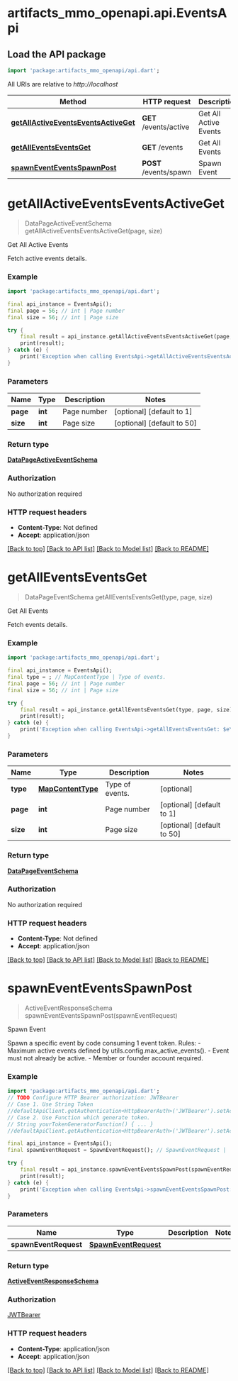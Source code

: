 # artifacts_mmo_openapi.api.EventsApi

## Load the API package
```dart
import 'package:artifacts_mmo_openapi/api.dart';
```

All URIs are relative to *http://localhost*

Method | HTTP request | Description
------------- | ------------- | -------------
[**getAllActiveEventsEventsActiveGet**](EventsApi.md#getallactiveeventseventsactiveget) | **GET** /events/active | Get All Active Events
[**getAllEventsEventsGet**](EventsApi.md#getalleventseventsget) | **GET** /events | Get All Events
[**spawnEventEventsSpawnPost**](EventsApi.md#spawneventeventsspawnpost) | **POST** /events/spawn | Spawn Event


# **getAllActiveEventsEventsActiveGet**
> DataPageActiveEventSchema getAllActiveEventsEventsActiveGet(page, size)

Get All Active Events

Fetch active events details.

### Example
```dart
import 'package:artifacts_mmo_openapi/api.dart';

final api_instance = EventsApi();
final page = 56; // int | Page number
final size = 56; // int | Page size

try {
    final result = api_instance.getAllActiveEventsEventsActiveGet(page, size);
    print(result);
} catch (e) {
    print('Exception when calling EventsApi->getAllActiveEventsEventsActiveGet: $e\n');
}
```

### Parameters

Name | Type | Description  | Notes
------------- | ------------- | ------------- | -------------
 **page** | **int**| Page number | [optional] [default to 1]
 **size** | **int**| Page size | [optional] [default to 50]

### Return type

[**DataPageActiveEventSchema**](DataPageActiveEventSchema.md)

### Authorization

No authorization required

### HTTP request headers

 - **Content-Type**: Not defined
 - **Accept**: application/json

[[Back to top]](#) [[Back to API list]](../README.md#documentation-for-api-endpoints) [[Back to Model list]](../README.md#documentation-for-models) [[Back to README]](../README.md)

# **getAllEventsEventsGet**
> DataPageEventSchema getAllEventsEventsGet(type, page, size)

Get All Events

Fetch events details.

### Example
```dart
import 'package:artifacts_mmo_openapi/api.dart';

final api_instance = EventsApi();
final type = ; // MapContentType | Type of events.
final page = 56; // int | Page number
final size = 56; // int | Page size

try {
    final result = api_instance.getAllEventsEventsGet(type, page, size);
    print(result);
} catch (e) {
    print('Exception when calling EventsApi->getAllEventsEventsGet: $e\n');
}
```

### Parameters

Name | Type | Description  | Notes
------------- | ------------- | ------------- | -------------
 **type** | [**MapContentType**](.md)| Type of events. | [optional] 
 **page** | **int**| Page number | [optional] [default to 1]
 **size** | **int**| Page size | [optional] [default to 50]

### Return type

[**DataPageEventSchema**](DataPageEventSchema.md)

### Authorization

No authorization required

### HTTP request headers

 - **Content-Type**: Not defined
 - **Accept**: application/json

[[Back to top]](#) [[Back to API list]](../README.md#documentation-for-api-endpoints) [[Back to Model list]](../README.md#documentation-for-models) [[Back to README]](../README.md)

# **spawnEventEventsSpawnPost**
> ActiveEventResponseSchema spawnEventEventsSpawnPost(spawnEventRequest)

Spawn Event

Spawn a specific event by code consuming 1 event token.  Rules:   - Maximum active events defined by utils.config.max_active_events().   - Event must not already be active.   - Member or founder account required.

### Example
```dart
import 'package:artifacts_mmo_openapi/api.dart';
// TODO Configure HTTP Bearer authorization: JWTBearer
// Case 1. Use String Token
//defaultApiClient.getAuthentication<HttpBearerAuth>('JWTBearer').setAccessToken('YOUR_ACCESS_TOKEN');
// Case 2. Use Function which generate token.
// String yourTokenGeneratorFunction() { ... }
//defaultApiClient.getAuthentication<HttpBearerAuth>('JWTBearer').setAccessToken(yourTokenGeneratorFunction);

final api_instance = EventsApi();
final spawnEventRequest = SpawnEventRequest(); // SpawnEventRequest | 

try {
    final result = api_instance.spawnEventEventsSpawnPost(spawnEventRequest);
    print(result);
} catch (e) {
    print('Exception when calling EventsApi->spawnEventEventsSpawnPost: $e\n');
}
```

### Parameters

Name | Type | Description  | Notes
------------- | ------------- | ------------- | -------------
 **spawnEventRequest** | [**SpawnEventRequest**](SpawnEventRequest.md)|  | 

### Return type

[**ActiveEventResponseSchema**](ActiveEventResponseSchema.md)

### Authorization

[JWTBearer](../README.md#JWTBearer)

### HTTP request headers

 - **Content-Type**: application/json
 - **Accept**: application/json

[[Back to top]](#) [[Back to API list]](../README.md#documentation-for-api-endpoints) [[Back to Model list]](../README.md#documentation-for-models) [[Back to README]](../README.md)

